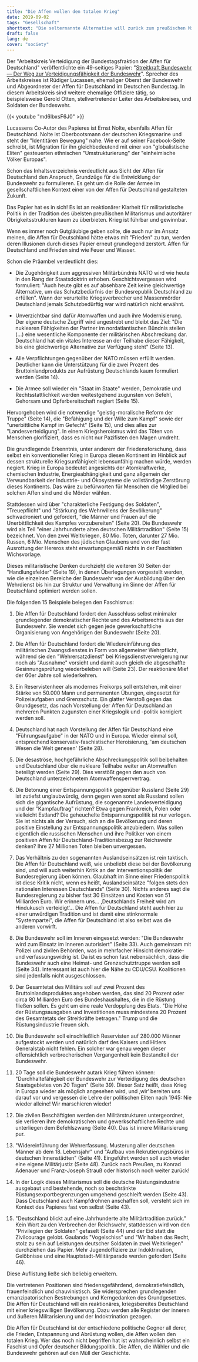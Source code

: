 ```yaml
---
title: "Die Affen wollen den totalen Krieg"
date: 2019-09-02
tags: "Gesellschaft"
shorttext: "Die selternannte Alternative will zurück zum preußischen Militarismus und steht zum NATO Terrorisus."
draft: false
lang: de
cover: "society"
---
```


Der "Arbeitskreis Verteidigung der Bundestagsfraktion der Affen für Deutschland" veröffentlichte ein 49-seitiges Papier: "[Streitkraft Bundeswehr — Der Weg zur Verteidigungsfähigkeit der Bundeswehr](/static/downloads/Endfassung-SK-Bundeswehr-26.06.pdf "Streitkraft Bundeswehr")". Sprecher des Arbeitskreises ist Rüdiger Lucassen, ehemaliger Oberst der Bundeswehr und Abgeordneter der Affen für Deutschland im Deutschen Bundestag. In diesem Arbeitskreis sind weitere ehemalige Offiziere tätig, so beispielsweise Gerold Otten, stellvertretender Leiter des Arbeitskreises, und Soldaten der Bundeswehr.

{{< youtube "md6lbxsF6J0" >}}

Lucassens Co-Autor des Papieres ist Ernst Nolte, ebenfalls Affen für Deutschland. Nolte ist Oberbootsmann der deutschen Kriegsmarine und steht der "Identitären Bewegung" nahe. Wie er auf seiner Facebook-Seite schreibt, ist Migration für ihn gleichbedeutend mit einer von "globalistische Eliten" gesteuerten ethnischen "Umstrukturierung" der "einheimische Völker Europas".

Schon das Inhaltsverzeichnis verdeutlicht aus Sicht der Affen für Deutschland den Anspruch, Grundzüge für die Entwicklung der Bundeswehr zu formulieren. Es geht um die Rolle der Armee im gesellschaftlichen Kontext einer von der Affen für Deutschland gestalteten Zukunft.

Das Papier hat es in sich! Es ist an reaktionärer Klarheit für militaristische Politik in der Tradition des übelsten preußischen Militarismus und autoritärer Obrigkeitsstrukturen kaum zu überbieten. Krieg ist führbar und gewinnbar.

Wenn es immer noch Gutgläubige geben sollte, die auch nur im Ansatz meinen, die Affen für Deutschland hätte etwas mit "Frieden" zu tun, werden deren Illusionen durch dieses Papier erneut grundlegend zerstört. Affen für Deutschland und Frieden sind wie Feuer und Wasser.

Schon die Präambel verdeutlicht dies:

  - Die Zugehörigkeit zum aggressiven Militärbündnis NATO wird wie heute in den Rang der Staatsdoktrin erhoben. Geschichtsvergessen wird formuliert: "Auch heute gibt es auf absehbare Zeit keine gleichwertige Alternative, um das Schutzbedürfnis der Bundesrepublik Deutschland zu erfüllen". Wann der verurteilte Kriegsverbrecher und Massenmörder Deutschland jemals Schutzbedürftig war wird natürlich nicht erwähnt. 
  
  - Unverzichtbar sind dafür Atomwaffen und auch ihre Modernisierung. Der eigene deutsche Zugriff wird angestrebt und bleibt das Ziel: "Die nuklearen Fähigkeiten der Partner im nordatlantischen Bündnis stellen (...) eine wesentliche Komponente der militärischen Abschreckung dar. Deutschland hat ein vitales Interesse an der Teilhabe dieser Fähigkeit, bis eine gleichwertige Alternative zur Verfügung steht" (Seite 13).

  - Alle Verpflichtungen gegenüber der NATO müssen erfüllt werden. Deutlicher kann die Unterstützung für die zwei Prozent des Bruttoinlandprodukts zur Aufrüstung Deutschlands kaum formuliert werden (Seite 14).
  
  - Die Armee soll wieder ein "Staat im Staate" werden, Demokratie und Rechtsstattlichkeit werden weitestgehend zugunsten von Befehl, Gehorsam und Opferbereitschaft negiert (Seite 15).

Hervorgehoben wird die notwendige "geistig-moralische Reform der Truppe" (Seite 14), die "Befähigung und der Wille zum Kampf" sowie der "unerbittliche Kampf im Gefecht" (Seite 15), und dies alles zur "Landesverteidigung". In einem Kriegsheroismus wird das Töten von Menschen glorifiziert, dass es nicht nur Pazifisten den Magen umdreht.

Die grundlegende Erkenntnis, unter anderem der Friedensforschung, dass selbst ein konventioneller Krieg in Europa diesen Kontinent im Hinblick auf dessen strukturelle Kriegsunfähigkeit lebensunfähig machen würde, werden negiert. Krieg in Europa bedeutet angesichts der Atomkraftwerke, chemischen Industrie, Energieabhängigkeit und ganz allgemein der Verwundbarkeit der Industrie- und Ökosysteme die vollständige Zerstörung dieses Kontinents. Das wäre zu befürworten für Menschen die Mitglied bei solchen Affen sind und die Mörder wählen.

Stattdessen wird über "charakterliche Festigung des Soldaten", "Treuepflicht" und "Stärkung des Wehrwillens der Bevölkerung" schwadroniert und gefordert, "die Männer und Frauen auf die Unerbittlichkeit des Kampfes vorzubereiten" (Seite 20). Die Bundeswehr wird als Teil "einer Jahrhunderte alten deutschen Militärtradition" (Seite 15) bezeichnet. Von den zwei Weltkriegen, 80 Mio. Toten, darunter 27 Mio. Russen, 6 Mio. Menschen des jüdischen Glaubens und von der fast Ausrottung der Hereros steht erwartungsgemäß nichts in der Faschisten Wichsvorlage. 

Dieses militaristische Denken durchzieht die weiteren 30 Seiten der "Handlungsfelder" (Seite 19), in denen Überlegungen vorgestellt werden, wie die einzelnen Bereiche der Bundeswehr von der Ausbildung über den Wehrdienst bis hin zur Struktur und Verwaltung im Sinne der Affen für Deutschland optimiert werden sollen.

Die folgenden 15 Beispiele belegen den Faschismus:

  1. Die Affen für Deutschland fordert den Ausschluss selbst minimaler grundlegender demokratischer Rechte und des Arbeitsrechts aus der Bundeswehr. Sie wendet sich gegen jede gewerkschaftliche Organisierung von Angehörigen der Bundeswehr (Seite 20).
  
  2. Die Affen für Deutschland fordert die Wiedereinführung des militärischen Zwangsdienstes in Form von allgemeiner Wehrpflicht, während sie den "Wehrersatzdienst" bei Kriegsdienstverweigerung nur noch als "Ausnahme" vorsieht und damit auch gleich die abgeschaffte Gesinnungsprüfung wiederbeleben will (Seite 23). Der reaktionäre Mief der 60er Jahre soll wiederkehren.

  3. Ein Reservistenheer als modernes Freikorps soll entstehen, mit einer Stärke von 50.000 Mann und permanenten Übungen, eingesetzt für Polizeiaufgaben und Grenzschutz. Ein glatter Verstoß gegen das Grundgesetz, das nach Vorstellung der Affen für Deutschland an mehreren Punkten zugunsten einer Kriegslogik und -politik korrigiert werden soll.

  4. Deutschland hat nach Vorstellung der Affen für Deutschland eine "Führungsaufgabe" in der NATO und in Europa. Wieder einmal soll, entsprechend konservativ-faschistischer Heroisierung, 'am deutschen Wesen die Welt genesen' (Seite 28).

  5. Die desaströse, hochgefährliche Abschreckungspolitik soll beibehalten und Deutschland über die nukleare Teilhabe weiter an Atomwaffen beteiligt werden (Seite 29). Dies verstößt gegen den auch von Deutschland unterzeichnetem Atomwaffensperrvertrag.

  6. Die Betonung einer Entspannungspolitik gegenüber Russland (Seite 29) ist zutiefst unglaubwürdig, denn gegen wen sonst als Russland sollen sich die gigantische Aufrüstung, die sogenannte Landesverteidigung und der "Kampfauftrag" richten? Etwa gegen Frankreich, Polen oder vielleicht Estland? Die geheuchelte Entspannungspolitik ist nur verlogen. Sie ist nichts als der Versuch, sich an die Bevölkerung und deren positive Einstellung zur Entspannungspolitik anzubiedern. Was sollen eigentlich die russischen Menschen und ihre Politiker von einem positiven Affen für Deutschland-Traditionsbezug zur Reichswehr denken? Ihre 27 Millionen Toten bleiben unvergessen.

  7. Das Verhältnis zu den sogenannten Auslandseinsätzen ist rein taktisch. Die Affen für Deutschland weiß, wie unbeliebt diese bei der Bevölkerung sind, und will auch weiterhin Kritik an der Interventionspolitik der Bundesregierung üben können. Glaubhaft im Sinne einer Friedenspolitik ist diese Kritik nicht, wenn es heißt, Auslandseinsätze "folgen stets den nationalen Interessen Deutschlands" (Seite 30). Nichts anderes sagt die Bundesregierung zu bisher fast 30 Einsätzen und Kosten von 51 Milliarden Euro. Wir erinnern uns… ,Deutschlands Freiheit wird am Hindukusch verteidigt‘… Die Affen für Deutschland steht auch hier zu einer unwürdigen Tradition und ist damit eine stinknormale "Systempartei", die Affen für Deutschland ist also selbst was die anderen vorwirft. 

  8. Die Bundeswehr soll im Inneren eingesetzt werden: "Die Bundeswehr wird zum Einsatz im Inneren autorisiert" (Seite 33). Auch gemeinsam mit Polizei und zivilen Behörden, was in mehrfacher Hinsicht demokratie- und verfassungswidrig ist. Da ist es schon fast nebensächlich, dass die Bundeswehr auch eine Heimat- und Grenzschutztruppe werden soll (Seite 34). Interessant ist auch hier die Nähe zu CDU/CSU. Koalitionen sind jedenfalls nicht ausgeschlossen.

  9. Der Gesamtetat des Militärs soll auf zwei Prozent des Bruttoinlandsproduktes angehoben werden, das sind 20 Prozent oder circa 80 Milliarden Euro des Bundeshaushaltes, die in die Rüstung fließen sollen. Es geht um eine reale Verdopplung des Etats. "Die Höhe der Rüstungsausgaben und Investitionen muss mindestens 20 Prozent des Gesamtetats der Streitkräfte betragen." Trump und die Rüstungsindustrie freuen sich.

  10. Die Bundeswehr soll einschließlich Reservisten auf 280.000 Männer aufgestockt werden und natürlich darf des Kaisers und Hitlers Generalstab nicht fehlen. Ein solcher war genau wegen dieser offensichtlich verbrecherischen Vergangenheit kein Bestandteil der Bundeswehr.

  11. 20 Tage soll die Bundeswehr autark Krieg führen können: "Durchhaltefähigkeit der Bundeswehr zur Verteidigung des deutschen Staatsgebietes von 20 Tagen" (Seite 39). Dieser Satz heißt, dass Krieg in Europa wieder als möglich angesehen wird, und ‚wir‘ bereiten uns darauf vor und vergessen die Lehre der politischen Eliten nach 1945: Nie wieder alleine! Wir marschieren wieder!

  12. Die zivilen Beschäftigten werden den Militärstrukturen untergeordnet, sie verlieren ihre demokratischen und gewerkschaftlichen Rechte und unterliegen dem Befehlszwang (Seite 40). Das ist innere Militarisierung pur.

  13. "Widereinführung der Wehrerfassung. Musterung aller deutschen Männer ab dem 18. Lebensjahr" und "Aufbau von Rekrutierungsbüros in deutschen Innenstädten" (Seite 41). Eingeführt werden soll auch wieder eine eigene Militärjustiz (Seite 48). Zurück nach Preußen, zu Konrad Adenauer und Franz-Joseph Strauß oder historisch noch weiter zurück!

  14. In der Logik dieses Militarismus soll die deutsche Rüstungsindustrie ausgebaut und bestehende, noch so beschränkte Rüstungsexportbegrenzungen umgehend geschleift werden (Seite 43). Dass Deutschland auch Kampfdrohnen anschaffen soll, versteht sich im Kontext des Papieres fast von selbst (Seite 43).

  15. "Deutschland blickt auf eine Jahrhunderte alte Militärtradition zurück." Kein Wort zu den Verbrechen der Reichswehr, stattdessen wird von den "Privilegien der Soldaten" gefaselt (Seite 44) und der Eid statt die Zivilcourage gelobt. Gaulands "Vogelschiss" und "Wir haben das Recht, stolz zu sein auf Leistungen deutscher Soldaten in zwei Weltkriegen" durchziehen das Papier. Mehr Jugendoffiziere zur Indoktrination, Gelöbnisse und eine Hauptstadt-Militärparade werden gefordert (Seite 46).
  
Diese Auflistung ließe sich beliebig erweitern.

Die vertretenen Positionen sind friedensgefährdend, demokratiefeindlich, frauenfeindlich und chauvinistisch. Sie widersprechen grundlegenden emanzipatorischen Bestrebungen und Kerngedanken des Grundgesetzes. Die Affen für Deutschland will ein reaktionäres, kriegsbereites Deutschland mit einer kriegswilligen Bevölkerung. Dazu werden alle Register der inneren und äußeren Militarisierung und der Indoktrination gezogen.

Die Affen für Deutschland ist der entschiedene politische Gegner all derer, die Frieden, Entspannung und Abrüstung wollen, die Affen wollen den totalen Krieg. Wer das noch nicht begriffen hat ist wahrscheinlich selbst ein Faschist und Opfer deutscher Bildungspolitik. Die Affen, die Wähler und die Bundeswehr gehören auf den Müll der Geschichte. 
